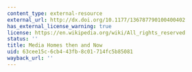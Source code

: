 ```yaml
---
content_type: external-resource
external_url: http://dx.doi.org/10.1177/136787790100400402
has_external_license_warning: true
license: https://en.wikipedia.org/wiki/All_rights_reserved
status: ''
title: Media Homes then and Now
uid: 63cee15c-6cb4-43fb-8c01-714fc5b85081
wayback_url: ''
---
```

